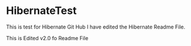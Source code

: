 # HibernateTest
This is test for Hibernate Git Hub
I have edited the Hibernate Readme File. 

This is Edited v2.0 fo Readme File
